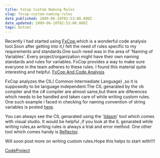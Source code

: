 ```yaml
---
title: FxCop Custom Naming Rules
slug: fxcop-custom-naming-rules
date_published: 2009-06-10T02:53:00.000Z
date_updated: 2009-06-10T02:53:00.000Z
tags: Dotnet
---
```


Recently I had started using [FxCop](http://msdn.microsoft.com/en-us/library/bb429476.aspx),which is a wonderful code analysis tool.Soon after getting into it,I felt the need of rules specific to my requirements and standards.One such need was in the area of 'Naming of Variables'.
Every project/organization might have their own naming standards and rules for variables. FxCop provides a way to make sure everyone in the team adheres to these rules.
I found this material quite interesting and helpful.
[FxCop And Code Analysis](http://www.binarycoder.net/fxcop/html/index.html)

FxCop analyzes the CIL( Common Intermediate Language) ,so it is supposedly to be language independent.The CIL genarated by the vb compiler and the c# compiler are almost same,but there are diferences which needs to be handled and taken care of while writing custom rules.
One such example i faced in checking for naming convention of string variables is posted [here](http://social.msdn.microsoft.com/Forums/en-US/vstscode/thread/709866cf-34de-4275-adb0-b8dfbf4d5906).

You can always see the CIL genarated using the '[ildasm](http://msdn.microsoft.com/en-us/library/f7dy01k1%28VS.80%29.aspx)' tool which comes with visual studio.
It would be helpful ,if you look at the IL genarated while writing rules,as writing rules is always a trial and error method.
One other tool which comes handy is [Reflector](http://www.red-gate.com/products/reflector/).

Will soon post more on writing custom rules.Hope this helps to start with!!!!

[CodeProject](http://www.codeproject.com/script/Articles/BlogFeedList.aspx?amid=5842203)
